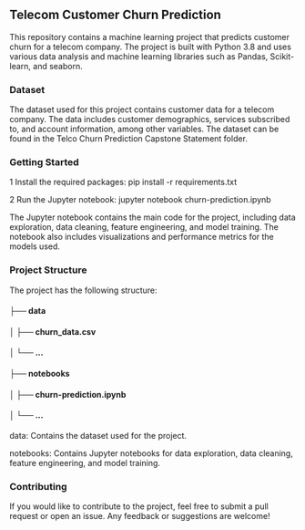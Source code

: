 ## Telecom Customer Churn Prediction

This repository contains a machine learning project that predicts customer churn for a telecom company. The project is built with Python 3.8 and uses various data analysis and machine learning libraries such as Pandas, Scikit-learn, and seaborn.

### Dataset
 
The dataset used for this project contains customer data for a telecom company. The data includes customer demographics, services subscribed to, and account information, among other variables. The dataset can be found in the Telco Churn Prediction Capstone Statement folder.
### Getting Started

1 Install the required packages: pip install -r requirements.txt

2 Run the Jupyter notebook: jupyter notebook churn-prediction.ipynb

The Jupyter notebook contains the main code for the project, including data exploration, data cleaning, feature engineering, and model training. The notebook also includes visualizations and performance metrics for the models used.

### Project Structure

The project has the following structure:
#### ├── data
#### │   ├── churn_data.csv
#### │   └── ...
#### ├── notebooks
#### │   ├── churn-prediction.ipynb
#### │   └── ...

data: Contains the dataset used for the project.

notebooks: Contains Jupyter notebooks for data exploration, data cleaning, feature engineering, and model training.

### Contributing

If you would like to contribute to the project, feel free to submit a pull request or open an issue. Any feedback or suggestions are welcome!



